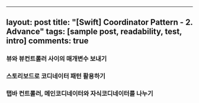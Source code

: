 
---
layout: post
title: "[Swift] Coordinator Pattern - 2. Advance"
tags: [sample post, readability, test, intro]
comments: true
---


### 뷰와 뷰컨트롤러 사이의 매개변수 보내기 

### 스토리보드로 코디네이터 패턴 활용하기 

### 탭바 컨트롤러, 메인코디네이터와 자식코디네이터를 나누기 



